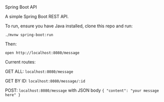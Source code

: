 Spring Boot API

A simple Spring Boot REST API.

To run, ensure you have Java installed, clone this repo and run:

`./mvnw spring-boot:run`

Then:

`open http://localhost:8080/message`

Current routes:

GET ALL: `localhost:8080/message`

GET BY ID: `localhost:8080/message/:id`

POST: `localhost:8080/message` with JSON body `{ "content": "your message here" }`